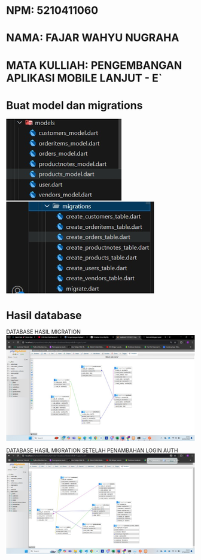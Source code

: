 <div>

# NPM: 5210411060

# NAMA: FAJAR WAHYU NUGRAHA

# MATA KULLIAH: PENGEMBANGAN APLIKASI MOBILE LANJUT - E`

</div>

# Buat model dan migrations

![App Screenshot](https://github.com/Valorun24/tugas3-paml/blob/main/img/model.jpg)
![App Screenshot](https://github.com/Valorun24/tugas3-paml/blob/main/img/migrate.jpg)

# Hasil database

DATABASE HASIL MIGRATION
![App Screenshot](https://github.com/Valorun24/tugas3-paml/blob/main/img/desaindb.jpg)

DATABASE HASIL MIGRATION SETELAH PENAMBAHAN LOGIN AUTH
![App Screenshot](https://github.com/Valorun24/tugas3-paml/blob/main/img/authdb.jpg)

<div>
